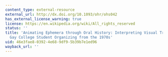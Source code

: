 ```yaml
---
content_type: external-resource
external_url: http://dx.doi.org/10.1093/ohr/ohs042
has_external_license_warning: true
license: https://en.wikipedia.org/wiki/All_rights_reserved
status: ''
title: 'Animating Ephemera through Oral History: Interpreting Visual Traces of California
  Gay College Student Organizing from the 1970s'
uid: 46e3fae8-0392-4e68-9df9-5b39b7e1ed96
wayback_url: ''
---
```

